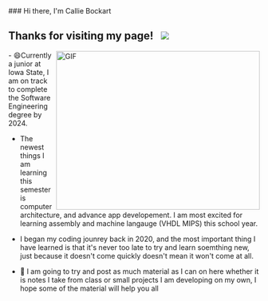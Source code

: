 

<Introduction>
### Hi there, I'm Callie Bockart 

## Thanks for visiting my page! &nbsp; ![](https://visitor-badge.glitch.me/badge?page_id=CallieBockart.CallieBockart)

<trying to get the picture alligned>
<img align="right" alt="GIF" src="![Final-Videoresize](https://user-images.githubusercontent.com/67283232/187808527-8044d88d-fc05-4acf-af58-01c715e1c3a0.gif)" width="408" height="318" />
         
<Begin self-description>
- 😄Currently a junior at Iowa State, I am on track to complete the Software Engineering degree by 2024.         


         
- The newest things I am learning this semester is computer architecture, and advance app developement.
  I am most excited for learning assembly and machine langauge (VHDL MIPS) this school year.
  
- I began my coding jounrey back in 2020, and the most important thing I have learned 
  is that it's never too late to try and learn soemthing new, just because it doesn't 
  come quickly doesn't mean it won't come at all.
  
- 📝 I am going to try and post as much material as I can on here whether it is notes I take from 
  class or small projects I am developing on my own, I hope some of the material will help you all
 

